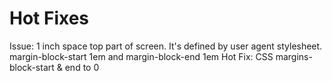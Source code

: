 # Hot Fixes
Issue: 1 inch space top part of screen. It's defined by user agent stylesheet. margin-block-start 1em and margin-block-end 1em
Hot Fix: CSS margins-block-start & end to 0